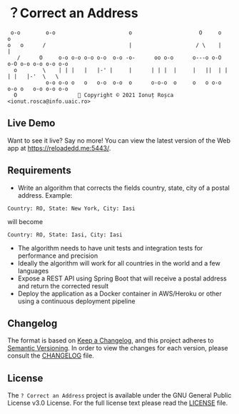 # ？Correct an Address

```
 o-o        o-o                       o                     O     o    o                
o   o      /                          |                    / \    |    |                
   /      O     o-o o-o o-o o-o  o-o -o-      oo o-o      o---o o-O  o-O o-o o-o o-o o-o
  o        \    | | |   |   |-' |     |      | | |  |     |   ||  | |  | |   |-'  \   \ 
            o-o o-o o   o   o-o  o-o  o      o-o-o  o     o   o o-o  o-o o   o-o o-o o-o
  O                   🌠 Copyright © 2021 Ionuț Roșca <ionut.rosca@info.uaic.ro>        
```
## Live Demo
Want to see it live? Say no more! You can view the latest version of the Web app at https://reloadedd.me:5443/.

## Requirements
- Write an algorithm that corrects the fields country, state, city of a postal address. Example: 
```
Country: RO, State: New York, City: Iasi
```
will become
```
Country: RO, State: Iasi, City: Iasi
```
- The algorithm needs to have unit tests and integration tests for performance and precision
- Ideally the algorithm will work for all countries in the world and a few languages
- Expose a REST API using Spring Boot that will receive a postal address and return the corrected result
- Deploy the application as a Docker container in AWS/Heroku or other using a continuous deployment pipeline

## Changelog
The format is based on [Keep a Changelog](https://keepachangelog.com/en/1.0.0/),
and this project adheres to [Semantic Versioning](https://semver.org/spec/v2.0.0.html). In order to view the
changes for each version, please consult the [CHANGELOG](CHANGELOG.md) file.

## License
The `? Correct an Address` project is available under the GNU General Public License v3.0 License.
For the full license text please read the [LICENSE](LICENSE) file.
